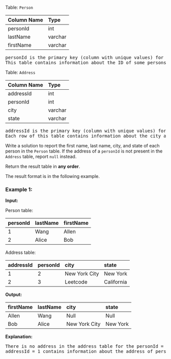 Table: `Person`

| Column Name | Type    |
| :---------- | :------ |
| personId    | int     |
| lastName    | varchar |
| firstName   | varchar |

<pre>
personId is the primary key (column with unique values) for this table.
This table contains information about the ID of some persons and their first and last names.
</pre>

Table: `Address`

| Column Name | Type    |
| :---------- | :------ |
| addressId   | int     |
| personId    | int     |
| city        | varchar |
| state       | varchar |

<pre>
addressId is the primary key (column with unique values) for this table.
Each row of this table contains information about the city and state of one person with ID = PersonId.
</pre>

Write a solution to report the first name, last name, city, and state of each person in the `Person` table. If the address of a `personId` is not present in the `Address` table, report `null` instead.

Return the result table in **any order**.

The result format is in the following example.

### Example 1:

**Input:**

Person table:

| personId | lastName | firstName |
| :------- | :------- | :-------- |
| 1        | Wang     | Allen     |
| 2        | Alice    | Bob       |

Address table:

| addressId | personId | city          | state      |
| :-------- | :------- | :------------ | :--------- |
| 1         | 2        | New York City | New York   |
| 2         | 3        | Leetcode      | California |

**Output:**

| firstName | lastName | city          | state    |
| :-------- | :------- | :------------ | :------- |
| Allen     | Wang     | Null          | Null     |
| Bob       | Alice    | New York City | New York |

**Explanation:**

<pre>
There is no address in the address table for the personId = 1 so we return null in their city and state.
addressId = 1 contains information about the address of personId = 2.
</pre>
